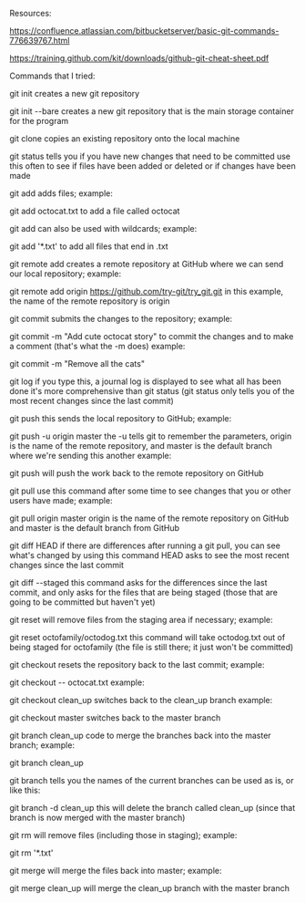 Resources:

https://confluence.atlassian.com/bitbucketserver/basic-git-commands-776639767.html

https://training.github.com/kit/downloads/github-git-cheat-sheet.pdf


Commands that I tried:

git init
creates a new git repository

git init --bare
creates a new git repository that is the main storage container for the program

git clone
copies an existing repository onto the local machine

git status
tells you if you have new changes that need to be committed
use this often to see if files have been added or deleted or if changes have been made

git add
adds files; example:

git add octocat.txt
to add a file called octocat

git add
can also be used with wildcards; example:

git add '*.txt'
to add all files that end in .txt

git remote add
creates a remote repository at GitHub where we can send our local repository; example:

git remote add origin https://github.com/try-git/try_git.git
in this example, the name of the remote repository is origin

git commit
submits the changes to the repository; example:

git commit -m "Add cute octocat story"
to commit the changes and to make a comment (that's what the -m does)
example:

git commit -m "Remove all the cats"

git log
if you type this, a journal log is displayed to see what all has been done 
it's more comprehensive than git status (git status only tells you of the most recent changes since the last commit)

git push
this sends the local repository to GitHub; example:

git push -u origin master
the -u tells git to remember the parameters, origin is the name of the remote repository, and master is the default branch where we're sending this
another example:

git push
will push the work back to the remote repository on GitHub

git pull
use this command after some time to see changes that you or other users have made; example:

git pull origin master
origin is the name of the remote repository on GitHub and master is the default branch from GitHub

git diff HEAD
if there are differences after running a git pull, you can see what's changed by using this command
HEAD asks to see the most recent changes since the last commit

git diff --staged
this command asks for the differences since the last commit, and only asks for the files that are being staged (those that are going to be committed but haven't yet)

git reset
will remove files from the staging area if necessary; example:

git reset octofamily/octodog.txt
this command will take octodog.txt out of being staged for octofamily (the file is still there; it just won't be committed)

git checkout
resets the repository back to the last commit; example:

git checkout -- octocat.txt
example:

git checkout clean_up
switches back to the clean_up branch
example:

git checkout master
switches back to the master branch

git branch clean_up
code to merge the branches back into the master branch; example:

git branch clean_up

git branch
tells you the names of the current branches
can be used as is, or like this:

git branch -d clean_up
this will delete the branch called clean_up (since that branch is now merged with the master branch)

git rm
will remove files (including those in staging); example:

git rm '*.txt'

git merge
will merge the files back into master; example:

git merge clean_up
will merge the clean_up branch with the master branch
